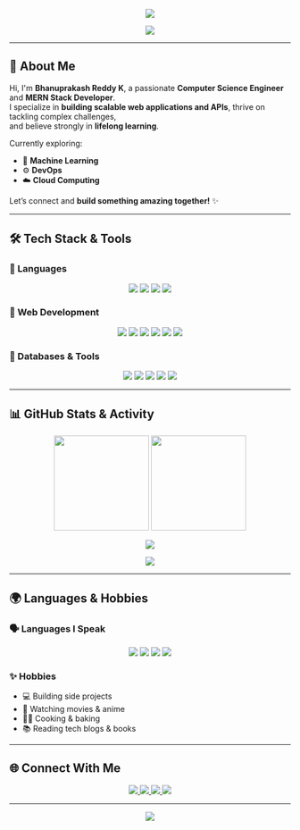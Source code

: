 <!-- Header Banner -->
<p align="center">
  <img src="https://capsule-render.vercel.app/api?type=waving&color=gradient&customColorList=0,18,30&height=200&section=header&text=Bhanuprakash%20Reddy%20K%20🚀&fontSize=42&fontColor=ffffff&animation=fadeIn&fontAlignY=35"/>
</p>

<!-- Typing animation -->
<p align="center">
  <img src="https://readme-typing-svg.herokuapp.com?size=26&duration=4000&color=F77F00&center=true&vCenter=true&width=750&lines=Full+Stack+Developer+💻;MERN+Stack+Engineer+🚀;Open+Source+Contributor+🌍;Tech+Explorer+🔥" />
</p>

---

## 🚀 About Me  

Hi, I'm **Bhanuprakash Reddy K**, a passionate **Computer Science Engineer** and **MERN Stack Developer**.  
I specialize in **building scalable web applications and APIs**, thrive on tackling complex challenges,  
and believe strongly in **lifelong learning**.  

Currently exploring:  
- 🤖 **Machine Learning**  
- ⚙️ **DevOps**  
- ☁️ **Cloud Computing**  

Let’s connect and **build something amazing together!** ✨  

---

## 🛠️ Tech Stack & Tools  

### 🔹 Languages  
<p align="center">
  <img src="https://img.shields.io/badge/C++-00599C?style=for-the-badge&logo=cplusplus&logoColor=white"/>
  <img src="https://img.shields.io/badge/Python-3776AB?style=for-the-badge&logo=python&logoColor=white"/>
  <img src="https://img.shields.io/badge/Kotlin-7F52FF?style=for-the-badge&logo=kotlin&logoColor=white"/>
  <img src="https://img.shields.io/badge/JavaScript-F7DF1E?style=for-the-badge&logo=javascript&logoColor=000"/>
</p>

### 🔹 Web Development  
<p align="center">
  <img src="https://img.shields.io/badge/HTML5-E34F26?style=for-the-badge&logo=html5&logoColor=white"/>
  <img src="https://img.shields.io/badge/CSS3-1572B6?style=for-the-badge&logo=css3&logoColor=white"/>
  <img src="https://img.shields.io/badge/SASS-CC6699?style=for-the-badge&logo=sass&logoColor=white"/>
  <img src="https://img.shields.io/badge/React-61DAFB?style=for-the-badge&logo=react&logoColor=000"/>
  <img src="https://img.shields.io/badge/Node.js-43853D?style=for-the-badge&logo=node.js&logoColor=white"/>
  <img src="https://img.shields.io/badge/Express.js-000000?style=for-the-badge&logo=express&logoColor=white"/>
</p>

### 🔹 Databases & Tools  
<p align="center">
  <img src="https://img.shields.io/badge/MongoDB-4EA94B?style=for-the-badge&logo=mongodb&logoColor=white"/>
  <img src="https://img.shields.io/badge/Git-F05032?style=for-the-badge&logo=git&logoColor=white"/>
  <img src="https://img.shields.io/badge/GitHub-181717?style=for-the-badge&logo=github&logoColor=white"/>
  <img src="https://img.shields.io/badge/VSCode-0078D4?style=for-the-badge&logo=visualstudiocode&logoColor=white"/>
  <img src="https://img.shields.io/badge/Bootstrap-563D7C?style=for-the-badge&logo=bootstrap&logoColor=white"/>
</p>

---

## 📊 GitHub Stats & Activity  

<p align="center">
  <img src="https://github-readme-stats.vercel.app/api?username=bhanreddy&show_icons=true&theme=tokyonight&hide_border=true" height="170"/>
  <img src="https://github-readme-streak-stats.herokuapp.com/?user=bhanreddy&theme=tokyonight&hide_border=true" height="170"/>
</p>

<p align="center">
  <img src="https://github-readme-stats.vercel.app/api/top-langs/?username=bhanreddy&layout=compact&theme=tokyonight&hide_border=true"/>
</p>

<!-- Snake Contribution Animation -->
<p align="center">
  <img src="https://github.com/bhanreddy/bhanreddy/blob/output/github-contribution-grid-snake.svg"/>
</p>

---

## 🌍 Languages & Hobbies  

### 🗣️ Languages I Speak  
<p align="center">
  <img src="https://img.shields.io/badge/English-Fluent-blue?style=for-the-badge"/>
  <img src="https://img.shields.io/badge/Telugu-Native-green?style=for-the-badge"/>
  <img src="https://img.shields.io/badge/Kannada-Fluent-orange?style=for-the-badge"/>
  <img src="https://img.shields.io/badge/Hindi-Conversational-red?style=for-the-badge"/>
</p>

### ✨ Hobbies  
- 💻 Building side projects  
- 🍿 Watching movies & anime  
- 👨‍🍳 Cooking & baking  
- 📚 Reading tech blogs & books  

---

## 🌐 Connect With Me  

<p align="center">
  <a href="https://github.com/bhanreddy">
    <img src="https://img.shields.io/badge/GitHub-bhanreddy-181717?style=for-the-badge&logo=github"/>
  </a>
  <a href="https://www.linkedin.com/in/bhanuprakashreddygaru/">
    <img src="https://img.shields.io/badge/LinkedIn-Bhanuprakash%20Reddy-blue?style=for-the-badge&logo=linkedin"/>
  </a>
  <a href="mailto:reddybhanu283@gmail.com">
    <img src="https://img.shields.io/badge/Email-reddybhanu283%40gmail.com-red?style=for-the-badge&logo=gmail"/>
  </a>
  <a href="tel:+919347556547">
    <img src="https://img.shields.io/badge/Phone-9347556547-success?style=for-the-badge&logo=whatsapp"/>
  </a>
</p>

---

<!-- Footer Banner -->
<p align="center">
  <img src="https://capsule-render.vercel.app/api?type=waving&color=gradient&customColorList=0,18,30&height=120&section=footer"/>
</p>

